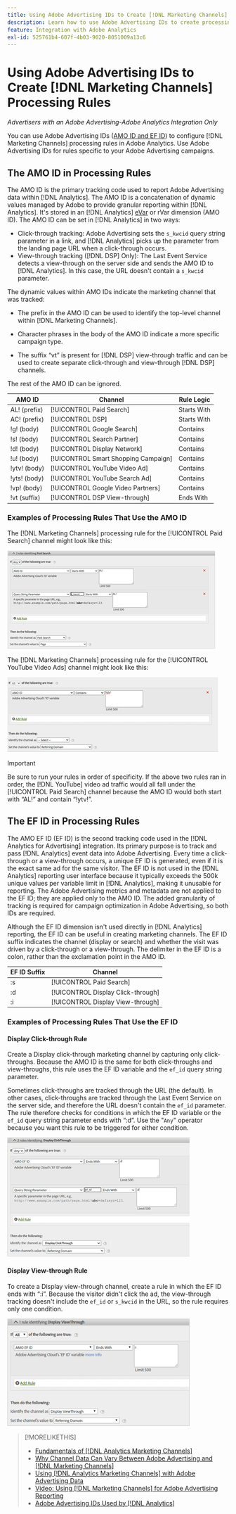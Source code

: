 ```yaml
---
title: Using Adobe Advertising IDs to Create [!DNL Marketing Channels] Rules
description: Learn how to use Adobe Advertising IDs to create processing rules for [!DNL Analytics Marketing Channels].
feature: Integration with Adobe Analytics
exl-id: 525761b4-607f-4b03-9020-8051009a13c6
---
```

# Using Adobe Advertising IDs to Create [!DNL Marketing Channels] Processing Rules

*Advertisers with an Adobe Advertising-Adobe Analytics Integration Only*

You can use Adobe Advertising IDs ([AMO ID and EF ID](../ids.md)) to configure [!DNL Marketing Channels] processing rules in Adobe Analytics. Use Adobe Advertising IDs for rules specific to your Adobe Advertising campaigns.

## The AMO ID in Processing Rules

The AMO ID is the primary tracking code used to report Adobe Advertising data within [!DNL Analytics]. The AMO ID is a concatenation of dynamic values managed by Adobe to provide granular reporting within [!DNL Analytics]. It's stored in an [!DNL Analytics] [eVar](https://experienceleague.adobe.com/docs/analytics/components/dimensions/evar.html) or rVar dimension (AMO ID). The AMO ID can be set in [!DNL Analytics] in two ways:

* Click-through tracking: Adobe Advertising sets the `s_kwcid` query string parameter in a link, and [!DNL Analytics] picks up the parameter from the landing page URL when a click-through occurs.
* View-through tracking ([!DNL DSP] Only): The Last Event Service detects a view-through on the server side and sends the AMO ID to [!DNL Analytics]. In this case, the URL doesn't contain a `s_kwcid` parameter.

The dynamic values within AMO IDs indicate the marketing channel that was tracked:

* The prefix in the AMO ID can be used to identify the top-level channel within [!DNL Marketing Channels].

* Character phrases in the body of the AMO ID indicate a more specific campaign type.

* The suffix “vt” is present for [!DNL DSP] view-through traffic and can be used to create separate click-through and view-through [!DNL DSP] channels.

The rest of the AMO ID can be ignored.

| AMO ID | Channel | Rule Logic |
|--------|---------|--------------------|
| AL! (prefix) | [!UICONTROL Paid Search] | Starts With |
| AC! (prefix) | [!UICONTROL DSP] | Starts With |
| !g! (body) | [!UICONTROL Google Search] | Contains |
| !s! (body) | [!UICONTROL Search Partner] | Contains |
| !d! (body) | [!UICONTROL Display Network] | Contains |
| !u! (body) | [!UICONTROL Smart Shopping Campaign] | Contains |
| !ytv! (body) | [!UICONTROL YouTube Video Ad] | Contains |
| !yts! (body) | [!UICONTROL YouTube Search Ad] | Contains |
| !vp! (body) | [!UICONTROL Google Video Partners] | Contains |
| !vt (suffix) | [!UICONTROL DSP View-through] | Ends With |

### Examples of Processing Rules That Use the AMO ID

The [!DNL Marketing Channels] processing rule for the [!UICONTROL Paid Search] channel might look like this:

![Example of a [!UICONTROL Paid Search] rule](/help/integrations/assets/a4adc-mc-rule-paidsearch.png)

The [!DNL Marketing Channels] processing rule for the [!UICONTROL YouTube Video Ads] channel might look like this:

![Example of a [!UICONTROL YouTube Video Ads] rule](/help/integrations/assets/a4adc-mc-rule-youtube-video.png)

>[!IMPORTANT]
>
> Be sure to run your rules in order of specificity. If the above two rules ran in order, the [!DNL YouTube] video ad traffic would all fall under the [!UICONTROL Paid Search] channel because the AMO ID would both start with “AL!” and contain “!ytv!”.

## The EF ID in Processing Rules

The AMO EF ID (EF ID) is the second tracking code used in the [!DNL Analytics for Advertising] integration. Its primary purpose is to track and pass [!DNL Analytics] event data into Adobe Advertising. Every time a click-through or a view-through occurs, a unique EF ID is generated, even if it is the exact same ad for the same visitor. The EF ID is not used in the [!DNL Analytics] reporting user interface because it typically exceeds the 500k unique values per variable limit in [!DNL Analytics], making it unusable for reporting. The Adobe Advertising metrics and metadata are not applied to the EF ID; they are applied only to the AMO ID. The added granularity of tracking is required for campaign optimization in Adobe Advertising, so both IDs are required.

Although the EF ID dimension isn't used directly in [!DNL Analytics] reporting, the EF ID can be useful in creating marketing channels. The EF ID suffix indicates the channel (display or search) and whether the visit was driven by a click-through or a view-through. The delimiter in the EF ID is a colon, rather than the exclamation point in the AMO ID.

| EF ID Suffix | Channel |
|-------|---------|
| :s | [!UICONTROL Paid Search] |
| :d | [!UICONTROL Display Click-through] |
| :i | [!UICONTROL Display View-through] |

### Examples of Processing Rules That Use the EF ID

#### Display Click-through Rule

Create a Display click-through marketing channel by capturing only click-throughs. Because the AMO ID is the same for both click-throughs and view-throughs, this rule uses the EF ID variable and the `ef_id` query string parameter.

Sometimes click-throughs are tracked through the URL (the default). In other cases, click-throughs are tracked through the Last Event Service on the server side, and therefore the URL doesn't contain the `ef_id` parameter. The rule therefore checks for conditions in which the EF ID variable or the `ef_id` query string parameter ends with “:d”. Use the "`Any`" operator because you want this rule to be triggered for either condition.

![Example of a display click-through rule](/help/integrations/assets/a4adc-mc-rule-display-ct.png)

#### Display View-through Rule

To create a Display view-through channel, create a rule in which the EF ID ends with “:i”. Because the visitor didn't click the ad, the view-through tracking doesn't include the `ef_id` or `s_kwcid` in the URL, so the rule requires only one condition.

![Example of a display view-through rule](/help/integrations/assets/a4adc-mc-rule-display-vt.png)

>[!MORELIKETHIS]
>
>* [Fundamentals of [!DNL Analytics Marketing Channels]](mc-overview.md)
>* [Why Channel Data Can Vary Between Adobe Advertising and [!DNL Marketing Channels]](mc-data-variances.md)
>* [Using [!DNL Analytics Marketing Channels] with Adobe Advertising Data](mc-ac-data.md)
>* [Video: Using [!DNL Marketing Channels] for Adobe Advertising Reporting](https://experienceleague.adobe.com/docs/advertising-learn/tutorials/analytics/analytics-reporting-a4adc.html)
>* [Adobe Advertising IDs Used by [!DNL Analytics]](/help/integrations/analytics/ids.md)
